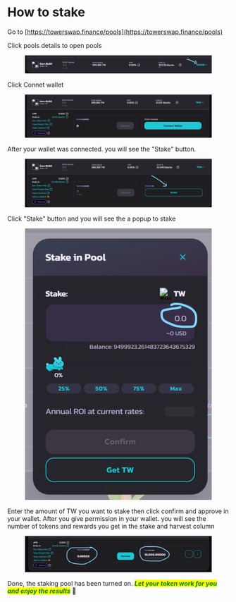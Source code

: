 # How to stake

Go to [https://towerswap.finance/pools](https://towerswap.finance/pools)

Click pools details to open pools

<figure><img src="../../.gitbook/assets/1.png" alt=""><figcaption></figcaption></figure>

Click Connet wallet

<figure><img src="../../.gitbook/assets/2.png" alt=""><figcaption></figcaption></figure>

After your wallet was connected. you will see the "Stake" button.

<figure><img src="../../.gitbook/assets/3.png" alt=""><figcaption></figcaption></figure>

Click "Stake" button and you will see the a popup to stake

<figure><img src="../../.gitbook/assets/4 (2).png" alt=""><figcaption></figcaption></figure>

Enter the amount of TW you want to stake then click confirm and approve in your wallet. After you give permission in your wallet. you will see the number of tokens and rewards you get in the stake and harvest column&#x20;

<figure><img src="../../.gitbook/assets/5 (3).png" alt=""><figcaption></figcaption></figure>

Done, the staking pool has been turned on. _<mark style="color:green;">**Let your token work for you and enjoy the results**</mark>_ :tada:
